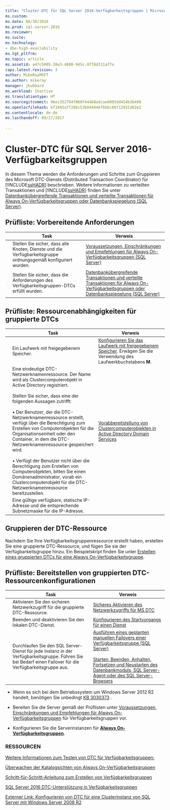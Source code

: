```yaml
---
title: "Cluster-DTC für SQL Server 2016-Verfügbarkeitsgruppen | Microsoft-Dokumentation"
ms.custom: 
ms.date: 08/30/2016
ms.prod: sql-server-2016
ms.reviewer: 
ms.suite: 
ms.technology:
- dbe-high-availability
ms.tgt_pltfrm: 
ms.topic: article
ms.assetid: a47c5005-20e3-4880-945c-9f78d311af7a
caps.latest.revision: 3
author: MikeRayMSFT
ms.author: mikeray
manager: jhubbard
ms.workload: Inactive
ms.translationtype: HT
ms.sourcegitcommit: 96ec352784f060f444b8adcae6005dd454b3b460
ms.openlocfilehash: bf3445a7f28bc53b844946f66bc86712931d82e2
ms.contentlocale: de-de
ms.lasthandoff: 09/27/2017

---
```

# <a name="cluster-dtc-for-sql-server-2016-availability-groups"></a>Cluster-DTC für SQL Server 2016-Verfügbarkeitsgruppen
In diesem Thema werden die Anforderungen und Schritte zum Gruppieren des Microsoft DTC-Diensts (Distributed Transaction Coordinator) für [!INCLUDE[ssHADR](../../../includes/sshadr-md.md)] beschrieben. Weitere Informationen zu verteilten Transaktionen und [!INCLUDE[ssHADR](../../../includes/sshadr-md.md)] finden Sie unter [Datenbankübergreifende Transaktionen und verteilte Transaktionen für Always On-Verfügbarkeitsgruppen oder Datenbankspiegelung (SQL Server)](../../../database-engine/availability-groups/windows/transactions-always-on-availability-and-database-mirroring.md).

 ## <a name="checklist-preliminary-requirements"></a>Prüfliste: Vorbereitende Anforderungen
||Task|Verweis|  
|------|-----------------|----------|  
|![Kontrollkästchen](../../../database-engine/availability-groups/windows/media/checkboxemptycenterxtraspacetopandright.gif "Checkbox")|Stellen Sie sicher, dass alle Knoten, Dienste und die Verfügbarkeitsgruppe ordnungsgemäß konfiguriert wurden.|[Voraussetzungen, Einschränkungen und Empfehlungen für Always On-Verfügbarkeitsgruppen (SQL Server)](../../../database-engine/availability-groups/windows/prereqs-restrictions-recommendations-always-on-availability.md)|
|![Kontrollkästchen](../../../database-engine/availability-groups/windows/media/checkboxemptycenterxtraspacetopandright.gif "Checkbox")|Stellen Sie sicher, dass die Anforderungen des Verfügbarkeitsgruppen-DTCs erfüllt wurden.|[Datenbankübergreifende Transaktionen und verteilte Transaktionen für Always On-Verfügbarkeitsgruppen oder Datenbankspiegelung (SQL Server)](../../../database-engine/availability-groups/windows/transactions-always-on-availability-and-database-mirroring.md)

## <a name="checklist-clustered-dtc-resource-dependencies"></a>Prüfliste: Ressourcenabhängigkeiten für gruppierte DTCs
||Task|Verweis|  
|------|-----------------|----------|  
|![Kontrollkästchen](../../../database-engine/availability-groups/windows/media/checkboxemptycenterxtraspacetopandright.gif "Checkbox")|Ein Laufwerk mit freigegebenem Speicher.|[Konfigurieren Sie das Laufwerk mit freigegebenem Speicher](https://msdn.microsoft.com/library/cc982358(v=bts.10).aspx). Erwägen Sie die Verwendung des Laufwerkbuchstabens **M**.|
|![Kontrollkästchen](../../../database-engine/availability-groups/windows/media/checkboxemptycenterxtraspacetopandright.gif "Checkbox")|Eine eindeutige DTC-Netzwerknamenressource.  Der Name wird als Clustercomputerobjekt in Active Directory registriert.<br /><br />Stellen Sie sicher, dass eine der folgenden Aussagen zutrifft:<br /><br />• Der Benutzer, der die DTC-Netzwerknamenressource erstellt, verfügt über die Berechtigung zum Erstellen von Computerobjekten für die Organisationseinheit oder den Container, in dem die DTC-Netzwerknamenressource gespeichert wird.<br /><br />• Verfügt der Benutzer nicht über die Berechtigung zum Erstellen von Computerobjekten, bitten Sie einen Domänenadministrator, vorab ein Clustercomputerobjekt für die DTC-Netzwerknamenressource bereitzustellen.|[Vorabbereitstellung von Clustercomputerobjekten in Active Directory Domain Services](https://technet.microsoft.com/library/dn466519(v=ws.11).aspx)|
|![Kontrollkästchen](../../../database-engine/availability-groups/windows/media/checkboxemptycenterxtraspacetopandright.gif "Checkbox")|Eine gültige verfügbare, statische IP-Adresse und die entsprechende Subnetzmaske für die IP-Adresse.||

## <a name="cluster-the-dtc-resource"></a>Gruppieren der DTC-Ressource
Nachdem Sie Ihre Verfügbarkeitsgruppenressource erstellt haben, erstellen Sie eine gruppierte DTC-Ressource, und fügen Sie sie der Verfügbarkeitsgruppe hinzu.  Ein Beispielskript finden Sie unter [Erstellen eines gruppierten DTCs für eine Always On-Verfügbarkeitsgruppe](../../../database-engine/availability-groups/windows/create-clustered-dtc-for-an-always-on-availability-group.md).


## <a name="checklist-post-clustered-dtc-resource-configurations"></a>Prüfliste: Bereitstellen von gruppierten DTC-Ressourcenkonfigurationen
||Task|Verweis|  
|------|-----------------|----------|  
|![Kontrollkästchen](../../../database-engine/availability-groups/windows/media/checkboxemptycenterxtraspacetopandright.gif "Checkbox")|Aktivieren Sie den sicheren Netzwerkzugriff für die gruppierte DTC-Ressource.|[Sicheres Aktivieren des Netzwerkzugriffs für MS DTC](https://technet.microsoft.com/library/cc753620(v=ws.10).aspx)|
|![Kontrollkästchen](../../../database-engine/availability-groups/windows/media/checkboxemptycenterxtraspacetopandright.gif "Checkbox")|Beenden und deaktivieren Sie den lokalen DTC-Dienst.|[Konfigurieren des Startvorgangs für einen Dienst](https://technet.microsoft.com/library/cc755249(v=ws.11).aspx)|
|![Kontrollkästchen](../../../database-engine/availability-groups/windows/media/checkboxemptycenterxtraspacetopandright.gif "Checkbox")|Durchlaufen Sie den SQL Server-Dienst für jede Instanz in der Verfügbarkeitsgruppe.  Führen Sie bei Bedarf einen Failover für die Verfügbarkeitsgruppe aus.|[Ausführen eines geplanten manuellen Failovers einer Verfügbarkeitsgruppe (SQL Server)](../../../database-engine/availability-groups/windows/perform-a-planned-manual-failover-of-an-availability-group-sql-server.md)<br /><br />[Starten, Beenden, Anhalten, Fortsetzen und Neustarten des Datenbankmoduls, SQL Server-Agent oder des SQL Server-Browsers](../../../database-engine/configure-windows/start-stop-pause-resume-restart-sql-server-services.md)|

- Wenn es sich bei dem Betriebssystem um Windows Server 2012 R2 handelt, benötigen Sie unbedingt [KB 3030373](http://support.microsoft.com/kb/3090973) .

- Bereiten Sie die Server gemäß der Prüflisten unter [Voraussetzungen, Einschränkungen und Empfehlungen für Always On-Verfügbarkeitsgruppen](../../../database-engine/availability-groups/windows/prereqs-restrictions-recommendations-always-on-availability.md) für Verfügbarkeitsgruppen vor.

- Konfigurieren Sie die Serverinstanzen für [**Always On-Verfügbarkeitsgruppen**](../../../database-engine/availability-groups/windows/configuration-of-a-server-instance-for-always-on-availability-groups-sql-server.md).

### <a name="resources"></a>RESSOURCEN


[Weitere Informationen zum Testen von DTC für Verfügbarkeitsgruppen:](https://blogs.technet.microsoft.com/dataplatform/2016/01/25/sql-server-2016-dtc-support-in-availability-groups/)

[Überwachen der Katalogsichten von Always On-Verfügbarkeitsgruppen](monitor-availability-groups-transact-sql.md)

[Schritt-für-Schritt-Anleitung zum Erstellen von Verfügbarkeitsgruppen](create-an-availability-group-transact-sql.md)


[SQL Server 2016 DTC-Unterstützung in Verfügbarkeitsgruppen](http://blogs.technet.microsoft.com/dataplatform/2016/01/25/sql-server-2016-dtc-support-in-availability-groups/) 

[Externer Link: Konfigurieren von DTC für eine Clusterinstanz von SQL Server mit Windows Server 2008 R2](http://sqlha.com/2013/03/12/how-to-properly-configure-dtc-for-clustered-instances-of-sql-server-with-windows-server-2008-r2/)

